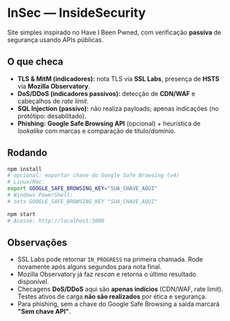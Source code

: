 # InSec — InsideSecurity 

Site simples inspirado no Have I Been Pwned, com verificação **passiva** de segurança usando APIs públicas.

## O que checa
- **TLS & MitM (indicadores):** nota TLS via **SSL Labs**, presença de **HSTS** via **Mozilla Observatory**.
- **DoS/DDoS (indicadores passivos):** detecção de **CDN/WAF** e cabeçalhos de _rate limit_.
- **SQL Injection (passivo):** não realiza payloads; apenas indicações (no protótipo: desabilitado).
- **Phishing:** **Google Safe Browsing API** (opcional) + heurística de _lookalike_ com marcas e comparação de título/domínio.

## Rodando
```bash
npm install
# opcional: exportar chave do Google Safe Browsing (v4)
# Linux/Mac:
export GOOGLE_SAFE_BROWSING_KEY="SUA_CHAVE_AQUI"
# Windows PowerShell:
# setx GOOGLE_SAFE_BROWSING_KEY "SUA_CHAVE_AQUI"

npm start
# Acesse: http://localhost:3000
```

## Observações
- SSL Labs pode retornar `IN_PROGRESS` na primeira chamada. Rode novamente após alguns segundos para nota final.
- Mozilla Observatory já faz _rescan_ e retorna o último resultado disponível.
- Checagens **DoS/DDoS** aqui são **apenas indícios** (CDN/WAF, rate limit). Testes ativos de carga **não são realizados** por ética e segurança.
- Para phishing, sem a chave do Google Safe Browsing a saída marcará **"Sem chave API"**.
